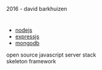 2016 - david barkhuizen  

# <NEM class="fx"></NEM>
- [nodejs](https://nodejs.org/en/)
- [expressjs](http://expressjs.com/)
- [mongodb](https://www.mongodb.com/)

open source javascript server stack  
skeleton framework  

